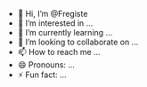 - 👋 Hi, I’m @Fregiste
- 👀 I’m interested in ...
- 🌱 I’m currently learning ...
- 💞️ I’m looking to collaborate on ...
- 📫 How to reach me ...
- 😄 Pronouns: ...
- ⚡ Fun fact: ...

<!---
Fregiste/Fregiste is a ✨ special ✨ repository because its `README.md` (this file) appears on your GitHub profile.
You can click the Preview link to take a look at your changes.
--->
